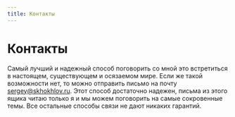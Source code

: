 ```yaml
---
title: Контакты
---
```

# Контакты

Самый лучший и&nbsp;надежный способ поговорить со&nbsp;мной это встретиться в&nbsp;настоящем, существующем и&nbsp;осязаемом мире. Если&nbsp;же такой возможности нет, то&nbsp;можно отправить письмо на&nbsp;почту <sergey@skhokhlov.ru>. Этот способ достаточно надежен, письма из&nbsp;этого ящика читаю только я&nbsp;и&nbsp;мы&nbsp;можем поговорить на&nbsp;самые сокровенные темы. Все остальные способы связи не&nbsp;дают никаких гарантий.
